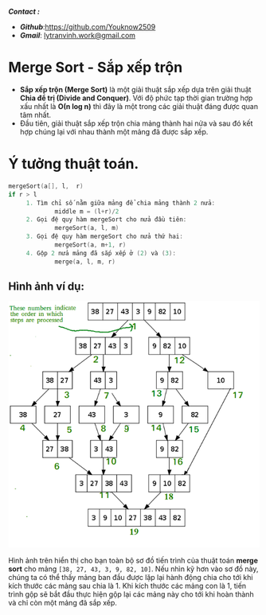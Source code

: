 ___**Contact :**___
- ___Github___:<https://github.com/Youknow2509>
- ___Gmail___: <lytranvinh.work@gmail.com>

# Merge Sort - Sắp xếp trộn

- **Sắp xếp trộn (Merge Sort)** là một giải thuật sắp xếp dựa trên giải thuật **Chia để trị (Divide and Conquer)**. Với độ phức tạp thời gian trường hợp xấu nhất là **Ο(n log n)** thì đây là một trong các giải thuật đáng được quan tâm nhất.
- Đầu tiên, giải thuật sắp xếp trộn chia mảng thành hai nửa và sau đó kết hợp chúng lại với nhau thành một mảng đã được sắp xếp.

# Ý tưởng thuật toán.

```c++
mergeSort(a[], l,  r)
if r > l
     1. Tìm chỉ số nằm giữa mảng để chia mảng thành 2 nửa:
             middle m = (l+r)/2
     2. Gọi đệ quy hàm mergeSort cho nửa đầu tiên:  
             mergeSort(a, l, m)
     3. Gọi đệ quy hàm mergeSort cho nửa thứ hai:
             mergeSort(a, m+1, r)
     4. Gộp 2 nửa mảng đã sắp xếp ở (2) và (3):
             merge(a, l, m, r)
```

## Hình ảnh ví dụ:

![](image/MergeSortTutorial.png)

Hình ảnh trên hiển thị cho bạn toàn bộ sơ đồ tiến trình của thuật toán **merge sort** cho mảng `[38, 27, 43, 3, 9, 82, 10]`. Nếu nhìn kỹ hơn vào sơ đồ này, chúng ta có thể thấy mảng ban đầu được lặp lại hành động chia cho tới khi kích thước các mảng sau chia là 1. Khi kích thước các mảng con là 1, tiến trình gộp sẽ bắt đầu thực hiện gộp lại các mảng này cho tới khi hoàn thành và chỉ còn một mảng đã sắp xếp.